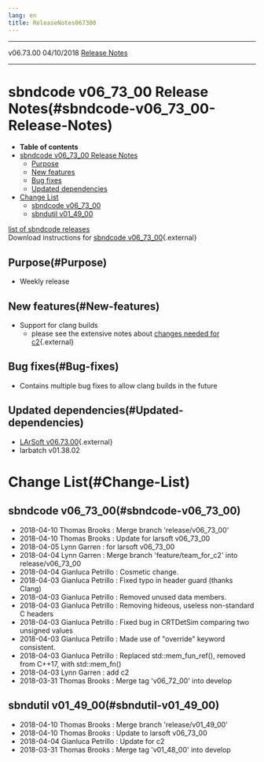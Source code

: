 ```yaml
---
lang: en
title: ReleaseNotes067300
---
```


  ----------- ------------ -- -- ------------------------------------------------------
  v06.73.00   04/10/2018         [Release Notes](ReleaseNotes067300.html)
  ----------- ------------ -- -- ------------------------------------------------------



sbndcode v06\_73\_00 Release Notes(#sbndcode-v06_73_00-Release-Notes)
======================================================================================

-   **Table of contents**
-   [sbndcode v06\_73\_00 Release
    Notes](#sbndcode-v06_73_00-Release-Notes)
    -   [Purpose](#Purpose)
    -   [New features](#New-features)
    -   [Bug fixes](#Bug-fixes)
    -   [Updated dependencies](#Updated-dependencies)
-   [Change List](#Change-List)
    -   [sbndcode v06\_73\_00](#sbndcode-v06_73_00)
    -   [sbndutil v01\_49\_00](#sbndutil-v01_49_00)

[list of sbndcode
releases](List_of_SBND_code_releases.html)\
Download instructions for [sbndcode
v06\_73\_00](http://scisoft.fnal.gov/scisoft/bundles/sbnd/v06_73_00/sbndcode-v06_73_00.html){.external}



Purpose(#Purpose)
----------------------------------

-   Weekly release



New features(#New-features)
--------------------------------------------

-   Support for clang builds
    -   please see the extensive notes about [changes needed for
        c2](https://cdcvs.fnal.gov/redmine/projects/larsoft/wiki/Building_with_clang){.external}



Bug fixes(#Bug-fixes)
--------------------------------------

-   Contains multiple bug fixes to allow clang builds in the future



Updated dependencies(#Updated-dependencies)
------------------------------------------------------------

-   [LArSoft
    v06.73.00](https://cdcvs.fnal.gov/redmine/projects/larsoft/wiki/ReleaseNotes067300){.external}
-   larbatch v01.38.02



Change List(#Change-List)
==========================================



sbndcode v06\_73\_00(#sbndcode-v06_73_00)
----------------------------------------------------------

-   2018-04-10 Thomas Brooks : Merge branch \'release/v06\_73\_00\'
-   2018-04-10 Thomas Brooks : Update for larsoft v06\_73\_00
-   2018-04-05 Lynn Garren : for larsoft v06\_73\_00
-   2018-04-04 Lynn Garren : Merge branch \'feature/team\_for\_c2\' into
    release/v06\_73\_00
-   2018-04-04 Gianluca Petrillo : Cosmetic change.
-   2018-04-03 Gianluca Petrillo : Fixed typo in header guard (thanks
    Clang)
-   2018-04-03 Gianluca Petrillo : Removed unused data members.
-   2018-04-03 Gianluca Petrillo : Removing hideous, useless
    non-standard C headers
-   2018-04-03 Gianluca Petrillo : Fixed bug in CRTDetSim comparing two
    unsigned values
-   2018-04-03 Gianluca Petrillo : Made use of \"override\" keyword
    consistent.
-   2018-04-03 Gianluca Petrillo : Replaced std::mem\_fun\_ref(),
    removed from C++17, with std::mem\_fn()
-   2018-04-03 Lynn Garren : add c2
-   2018-03-31 Thomas Brooks : Merge tag \'v06\_72\_00\' into develop



sbndutil v01\_49\_00(#sbndutil-v01_49_00)
----------------------------------------------------------

-   2018-04-10 Thomas Brooks : Merge branch \'release/v01\_49\_00\'
-   2018-04-10 Thomas Brooks : Update to larsoft v06\_73\_00
-   2018-04-04 Gianluca Petrillo : Update for c2
-   2018-03-31 Thomas Brooks : Merge tag \'v01\_48\_00\' into develop
